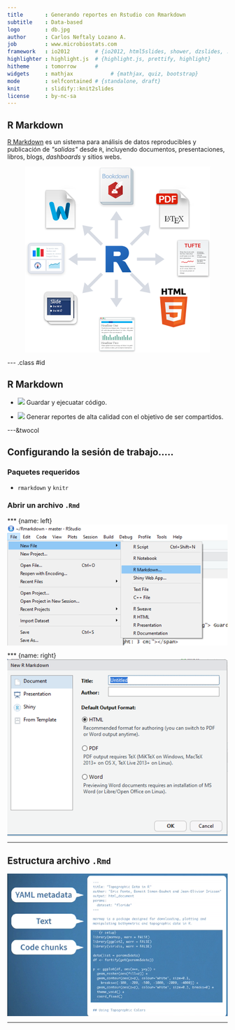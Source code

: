 ```yaml
---
title       : Generando reportes en Rstudio con Rmarkdown 
subtitle    : Data-based
logo        : db.jpg
author      : Carlos Neftaly Lozano A.
job         : www.microbiostats.com 
framework   : io2012        # {io2012, html5slides, shower, dzslides, ...}
highlighter : highlight.js  # {highlight.js, prettify, highlight}
hitheme     : tomorrow      # 
widgets     : mathjax            # {mathjax, quiz, bootstrap}
mode        : selfcontained # {standalone, draft}
knit        : slidify::knit2slides
license     : by-nc-sa
---
```


## R Markdown

[R Markdown](https://rmarkdown.rstudio.com/) es un sistema para análisis de datos reproducibles y publicación de _"salidas"_ desde `R`, incluyendo documentos, presentaciones, libros, blogs, _dashboards_ y sitios webs. 

<span style="display:block; height: 2 cm;"></span>

<img src="assets/img/rmarkdown.png" title="plot of chunk unnamed-chunk-1" alt="plot of chunk unnamed-chunk-1" style="display: block; margin: auto;" />

--- .class #id 

## R Markdown 

<span style="display:block; height: 3 cm;"></span>


+ <img src="https://png.icons8.com/nolan/50/000000/code.png"> Guardar y ejecuatar código. 


<span style="display:block; height: 3 cm;"></span>


+ <img src="https://png.icons8.com/wired/50/000000/combo-chart.png"> Generar reportes de alta calidad con el objetivo de ser compartidos. 


---&twocol

## Configurando la sesión de trabajo.....

### Paquetes requeridos 

   + `rmarkdown` y  `knitr`
   
### Abrir un archivo `.Rmd`

*** {name: left}
<img src="assets/img/r2.png" title="plot of chunk unnamed-chunk-2" alt="plot of chunk unnamed-chunk-2" style="display: block; margin: auto;" />

*** {name: right}
<img src="assets/img/r3.png" title="plot of chunk unnamed-chunk-3" alt="plot of chunk unnamed-chunk-3" style="display: block; margin: auto;" />

--- 

## Estructura archivo `.Rmd`


<img src="assets/img/r4.png" title="plot of chunk unnamed-chunk-4" alt="plot of chunk unnamed-chunk-4" style="display: block; margin: auto;" />


--- 





